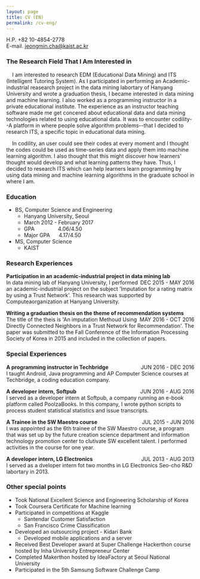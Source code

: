 ```yaml
---
layout: page
title: CV (EN)
permalink: /cv-eng/
---
```

H.P. +82 10-4854-2778  
E-mail. jeongmin.cha@kaist.ac.kr

### The Research Field That I Am Interested in
&nbsp;&nbsp;&nbsp;&nbsp;I am interested to research EDM (Educational Data Mining) and ITS (Intelligent Tutoring System). As I participated in performing an Academic-industrial reasearch project in the data mining labortary of Hanyang University and wrote a graduation thesis, I became interested in data mining and machine learning. I also worked as a programming instructor in a private educational institute. The experience as an instructor teaching software made me get concered about educational data and data mining technologies related to using educational data. It was to encounter codility--A platform in where people solve algorithm problems--that I decided to research ITS, a specific topic in educational data mining.

&nbsp;&nbsp;&nbsp;&nbsp;In codility, an user could see their codes at every moment and I thought the codes could be used as time-series data and apply them into machine learning algorithm. I also thought that this might discover how learners' thought would develop and what learning patterns they have. Thus, I decided to research ITS which can help learners learn programming by using data mining and machine learning algorithms in the graduate school in where I am.


### Education
- BS, Computer Science and Engineering
    - Hanyang University, Seoul
    - March 2012 - February 2017
    - GPA&nbsp;&nbsp;&nbsp;&nbsp;&nbsp;&nbsp;&nbsp;&nbsp;&nbsp;&nbsp;&nbsp;&nbsp;&nbsp;&nbsp;&nbsp;&nbsp;4.06/4.50
    - Major GPA&nbsp;&nbsp;&nbsp;&nbsp;&nbsp;&nbsp;4.17/4.50
- MS, Computer Science
    - KAIST


### Research Experiences
**Participation in an academic-industrial project in data mining lab** <span style="float:right;">DEC 2015 - MAY 2016</span>  
In data mining lab of Hanyang University, I performed an academic-industrial project on the subject 'Imputation for a rating matrix by using a Trust Network'. This research was supported by Computeaorganization at Hanyang University.

**Writing a graduation thesis on the theme of recommendation systems** <span style="float:right;">MAY 2016 - OCT 2016</span>  
The title of the theis is 'An imputation Methoud Using Directly Connected Neighbors in a Trust Network for Recommendation'. The paper was submitted to the Fall Conference of the Information Processing Society of Korea in 2015 and included in the collection of papers.


### Special Experiences
**A programming instructor in Techbridge** <span style="float:right;">JUN 2016 - DEC 2016</span>  
I taught Android, Java programming and AP Computer Science courses at Techbridge, a coding education company.

**A developer intern, Softpub** <span style="float:right;">JUN 2016 - AUG 2016</span>  
I served as a developer intern at Softpub, a company running an e-book platform called PoolzaBooks. In this company, I wrote python scripts to process student statistical statistics and issue transcripts.

**A Trainee in the SW Maestro course** <span style="float:right;">JUL 2015 - JUN 2016</span>  
I was appointed as the 6th trainee of the SW Maestro course, a program that was set up by the future creation science department and information technology promotion center to clutivate SW excellent talent. I performed activities in the course for one year.

**A developer intern, LG Electronics** <span style="float:right;">JUL 2013 - AUG 2013</span>  
I served as a dveloper intern fot two months in LG Electronics Seo-cho R&D labortary in 2013.


### Other special points
- Took National Excellent Science and Engineering Scholarship of Korea
- Took Coursera Certificate for Machine learning
- Participated in competitions at Kaggle
    - Santendar Customer Satisfaction
    - San Francisco Crime Classification
- Developed an outsourcing project - Kidari Bank
    - Developed mobile applications and a server 
- Received Best Developer award at Super Challenge Hackerthon course hosted by Inha University Entrepreneur Center
- Completed Makerthon hosted by IdeaFactory at Seoul National University
- Participated in the 5th Samsung Software Challenge Camp